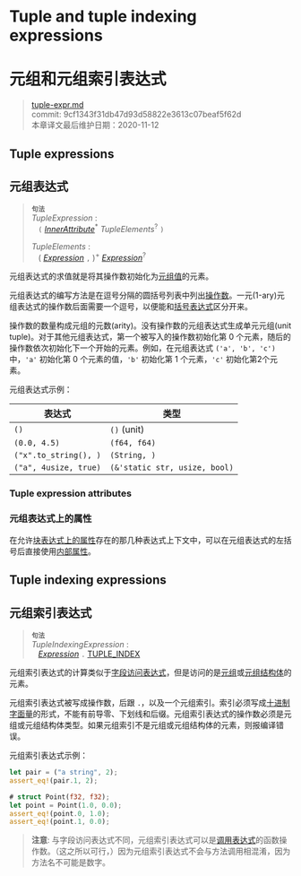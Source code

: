 # Tuple and tuple indexing expressions
# 元组和元组索引表达式

>[tuple-expr.md](https://github.com/rust-lang/reference/blob/master/src/expressions/tuple-expr.md)\
>commit: 9cf1343f31db47d93d58822e3613c07beaf5f62d \
>本章译文最后维护日期：2020-11-12

## Tuple expressions
## 元组表达式

> **<sup>句法</sup>**\
> _TupleExpression_ :\
> &nbsp;&nbsp; `(` [_InnerAttribute_]<sup>\*</sup> _TupleElements_<sup>?</sup> `)`
>
> _TupleElements_ :\
> &nbsp;&nbsp; ( [_Expression_] `,` )<sup>+</sup> [_Expression_]<sup>?</sup>

<!-- 元组表达式是通过将零个或多个以逗号分隔的表达式括在圆括号中来编写的。可用它们来创建[元组类型][tuple type])的值。 -->
元组表达式的求值就是将其操作数初始化为[元组值][tuple type]的元素。

元组表达式的编写方法是在逗号分隔的圆括号列表中列出[操作数][operands]。一元(1-ary)元组表达式的操作数后面需要一个逗号，以便能和[括号表达式][parenthetical expression]区分开来。

操作数的数量构成元组的元数(arity)。没有操作数的元组表达式生成单元元组(unit tuple)。对于其他元组表达式，第一个被写入的操作数初始化第 0 个元素，随后的操作数依次初始化下一个开始的元素。例如，在元组表达式 `('a', 'b', 'c')` 中，`'a'` 初始化第 0 个元素的值，`'b'` 初始化第 1 个元素，`'c'` 初始化第2个元素。

元组表达式示例：

| 表达式                | 类型          |
| -------------------- | ------------ |
| `()`                 | `()` (unit)  |
| `(0.0, 4.5)`         | `(f64, f64)` |
| `("x".to_string(), )` | `(String, )`  |
| `("a", 4usize, true)`| `(&'static str, usize, bool)` |

### Tuple expression attributes
### 元组表达式上的属性

在允许[块表达式上的属性][Inner attributes]存在的那几种表达式上下文中，可以在元组表达式的左括号后直接使用[内部属性][attributes on block expressions]。

## Tuple indexing expressions
## 元组索引表达式

> **<sup>句法</sup>**\
> _TupleIndexingExpression_ :\
> &nbsp;&nbsp; [_Expression_] `.` [TUPLE_INDEX]

元组索引表达式的计算类似于[字段访问表达式][field access expressions]，但是访问的是[元组][tuple type]或[元组结构体][tuple structs]的元素。

元组索引表达式被写成操作数，后跟 `.`，以及一个元组索引。索引必须写成[十进制字面量][decimal literal]的形式，不能有前导零、下划线和后缀。元组索引表达式的操作数必须是元组或元组结构体类型。如果元组索引不是元组或元组结构体的元素，则报编译错误。

元组索引表达式示例：

```rust
let pair = ("a string", 2);
assert_eq!(pair.1, 2);

# struct Point(f32, f32);
let point = Point(1.0, 0.0);
assert_eq!(point.0, 1.0);
assert_eq!(point.1, 0.0);
```

> **注意**: 与字段访问表达式不同，元组索引表达式可以是[调用表达式][call expression]的函数操作数。（这之所以可行，）因为元组索引表达式不会与方法调用相混淆，因为方法名不可能是数字。

<!-- 上面这几个链接从原文来替换时需小心 -->
[_Expression_]: ../expressions.md
[_InnerAttribute_]: ../attributes.md
[attributes on block expressions]: block-expr.md#attributes-on-block-expressions
[call expression]: ./call-expr.md
[decimal literal]: ../tokens.md#integer-literals
[field access expressions]: ./field-expr.html#field-access-expressions
[Inner attributes]: ../attributes.md
[operands]: ../expressions.md
[parenthetical expression]: grouped-expr.md
[tuple type]: ../types/tuple.md
[tuple structs]: ../types/struct.md
[TUPLE_INDEX]: ../tokens.md#tuple-index

<!-- 2020-11-12-->
<!-- checked -->
